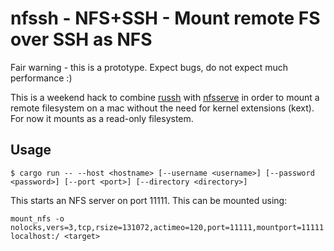 # nfssh - NFS+SSH - Mount remote FS over SSH as NFS

Fair warning - this is a prototype. Expect bugs, do not expect much performance :)

This is a weekend hack to combine [russh](https://github.com/warp-tech/russh) with [nfsserve](https://github.com/xetdata/nfsserve) in order to mount a remote filesystem on a mac without the need for kernel extensions (kext). For now it mounts as a read-only filesystem.

## Usage

```
$ cargo run -- --host <hostname> [--username <username>] [--password <password>] [--port <port>] [--directory <directory>]
```

This starts an NFS server on port 11111. This can be mounted using:

```
mount_nfs -o nolocks,vers=3,tcp,rsize=131072,actimeo=120,port=11111,mountport=11111 localhost:/ <target>
```
